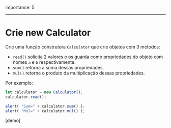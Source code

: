 importance: 5

---

# Crie new Calculator

Crie uma função construtora `Calculator` que crie objetos com 3 métodos:

- `read()` solicita 2 valores e os guarda como propriedades do objeto com nomes `a` e `b` respectivamente.
- `sum()` retorna a soma dessas propriedades.
- `mul()` retorna o produto da multiplicação dessas propriedades.

Por exemplo:

```js
let calculator = new Calculator();
calculator.read();

alert( "Sum=" + calculator.sum() );
alert( "Mul=" + calculator.mul() );
```

[demo]
